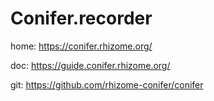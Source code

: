 # Conifer.recorder
home: https://conifer.rhizome.org/

doc: https://guide.conifer.rhizome.org/

git: https://github.com/rhizome-conifer/conifer
